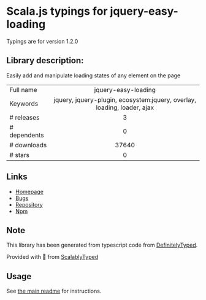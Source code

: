 
# Scala.js typings for jquery-easy-loading

Typings are for version 1.2.0

## Library description:
Easily add and manipulate loading states of any element on the page

|                    |                 |
| ------------------ | :-------------: |
| Full name          | jquery-easy-loading |
| Keywords           | jquery, jquery-plugin, ecosystem:jquery, overlay, loading, loader, ajax |
| # releases         | 3 |
| # dependents       | 0 |
| # downloads        | 37640 |
| # stars            | 0 |

## Links
- [Homepage](http://carlosbonetti.github.io/jquery-loading/)
- [Bugs](https://github.com/CarlosBonetti/jquery-loading/issues)
- [Repository](https://github.com/CarlosBonetti/jquery-loading)
- [Npm](https://www.npmjs.com/package/jquery-easy-loading)
    


## Note
This library has been generated from typescript code from [DefinitelyTyped](https://definitelytyped.org).

Provided with :purple_heart: from [ScalablyTyped](https://github.com/oyvindberg/ScalablyTyped)

## Usage
See [the main readme](../../readme.md) for instructions.


